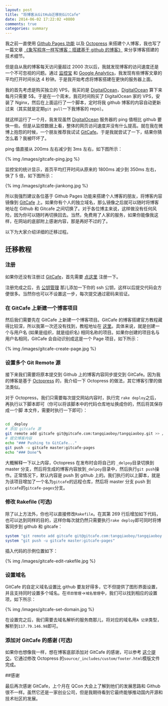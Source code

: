 ```yaml
---
layout: post
title: "将博客从GitHub迁移到GitCafe"
date: 2014-06-02 17:22:02 +0800
comments: true
categories: summary
---
```


我之前一直使用 [Github Pages 功能](https://pages.github.com/) 以及 [Octopress](http://octopress.org/) 来搭建个人博客，我也写了一篇文章 [《象写程序一样写博客：搭建基于 github 的博客》](http://blog.devtang.com/blog/2012/02/10/setup-blog-based-on-github/) 来分享博客搭建的技术细节。

但是自从我的博客每天访问量超过 2000 次以后，我就发现博客的访问速度还是一个不可忽视的问题。通过 [监控宝](http://www.jiankongbao.com/) 和 [Google Analytics](http://www.google.com/analytics/)，我发现有些博客文章的平均打开时间长达 4 秒钟。于是我开始考虑将博客搭建在更快的服务器上面。

我的首先考虑是购买独立的 VPS，我买的是 [DigitalOcean](https://www.digitalocean.com/?refcode=f54eef197afd)，[DigitalOcean](https://www.digitalocean.com/?refcode=f54eef197afd) 算下来每月只需要 5$。于是在一个周末，我花时间购买了 DigitalOcean 家的 VPS，安装了 Nginx，然后在上面运行了一个脚本，定时将我 github 博客的内容自动更新过来（其实就是定期`git pull`一下我博客的 repo）。

就这样运行了一个月，我发现虽然 [DigitalOcean](https://www.digitalocean.com/?refcode=f54eef197afd) 服务器的 ping 值相比 github 要快一些。但是从监控数据上看，整体的网页访问速度并没有什么提高。就在我在微博上抱怨的时候，一个朋友推荐我试试 [GitCafe](http://gitcafe.com/signup?invited_by=tangqiaoboy)。于是我就尝试了一下，结果你猜怎么着？我被吓坏了。

ping 值直接从 200ms 左右减少到 3ms 左右，如下图所示：

{% img /images/gitcafe-ping.jpg %}

监控宝的统计显示，首页平均打开时间从原来的 1800ms 减少到 350ms 左右，快了 5 倍，如下图所示：

{% img /images/gitcafe-jiankong.jpg %}

所以我强烈建议各位基于 Github Pages 功能来搭建个人博客的朋友，将博客内容镜像到 [GitCafe](http://gitcafe.com/signup?invited_by=tangqiaoboy) 上。如果你有个人的独立域名，那么镜像之后就可以随时将博客地址在 Github 和 Gitcafe 之间切换了。对于各位博主来说，这样做没有任何风险，因为你可以随时再切换回去。当然，免费用了人家的服务，如果你能像我这样，在网站的底部附上感谢内容，那是再好不过的了。

以下为大家介绍详细的迁移过程。

## 迁移教程

### 注册

如果你还没有注册过 [GitCafe](http://gitcafe.com/signup?invited_by=tangqiaoboy)，首先需要 [点这里](https://gitcafe.com/signup) 注册一下。

注册完成之后，去 [公钥管理](https://gitcafe.com/account/public_keys) 那儿添加一下你的 ssh 公钥，这样以后提交代码会方便很多。当然你也可以不设置这一步，每次提交通过密码来验证。

### 在 GitCafe 上新建一个博客项目

然后我们需要先在 GitCafe 上新建一个博客项目。GitCafe 的博客搭建官方教程藏得比较深，所以我第一次还没有找到，教程地址在 [这里](https://gitcafe.com/GitCafe/Help/wiki/Pages-%E7%9B%B8%E5%85%B3%E5%B8%AE%E5%8A%A9#wiki)。具体来说，就是创建一个与用户名 (如果是组织，就是组织名) 相同名称的项目。如果你创建的项目名与用户名相同，GitCafe 会自动识别成这是一个 Page 项目，如下所示：

{% img /images/gitcafe-create-page.jpg %}

### 设置多个 Git Remote 源

接下来我们需要将原本提交到 Github 上的博客内容同步提交到 GitCafe。因为我的博客是基于 [Octopress](http://octopress.org/) 的，我介绍一下 Octopress 的做法，其它博客引擎的做法类似。

对于 Octopress，我们只需要每次提交网站内容时，执行完 `rake deploy`之后，再执行以下脚本即可（你可以将该脚本中的代码仓库地址换成你的，然后将其保存成一个脚 本文件，需要时执行一下即可）：

``` bash

cd _deploy
# 添加 gitcafe 源
git remote add gitcafe git@gitcafe.com:tangqiaoboy/tangqiaoboy.git >> /dev/null 2>&1
# 提交博客内容
echo "### Pushing to GitCafe..."
git push -u gitcafe master:gitcafe-pages
echo "### Done"%

```

大概解释一下以上内容，Octopress 在发布时会将自己的 `_delpoy`目录切换到 master 分支，然后将生成的博客内容放到`_delpoy`目录中，然后执行`git push`操作。正常情况下，默认内容是 push 到 github 上的。我们执行的以上脚本，就是为该项目增加了一个名为`gitcafe`的远程仓库，然后将 master 分支 push 到`gitcafe`的`gitcafe-pages`分支。

### 修改 Rakefile (可选)

除了以上方法外，你也可以直接修改`Rakefile`。在其第 269 行后增加如下代码，也可以达到同样的目的，这样你每次就仍然只需要执行`rake deploy`即可同时将博客同步到 github 和 gitcafe：

``` ruby
system "git remote add gitcafe git@gitcafe.com:tangqiaoboy/tangqiaoboy.git >> /dev/null 2>&1"
system "git push -u gitcafe master:gitcafe-pages"
```

插入代码的示例位置如下：

{% img /images/gitcafe-edit-rakefile.jpg %}


### 设置域名

GitCafe 的自定义域名设置比 github 要友好得多，它不但提供了图形界面设置，并且支持同时设置多个域名。在`项目管理`->`域名管理`中，我们可以找到相应的设置项，如下所示：

{% img /images/gitcafe-set-domain.jpg %}

在设置完之后，我们需要去域名解析的服务商那儿，将对应的域名用`A 记录`类型，解析到`117.79.146.98`即可。

### 添加对 GitCafe 的感谢 (可选)

如果你也想像我一样，想在博客底部添加对 GitCafe 的感谢，可以参考 [这个提交](https://github.com/tangqiaoboy/tangqiaoboy.github.com/commit/a8ff6914d6fca786baf5702de3da01d408bd7b43)。它通过修改 Octopress 的`source/_includes/custom/footer.html`模版文件完成。

##感谢

最后再次感谢 GitCafe，上个月在 QCon 大会上了解到他们的发展思路和 Github 很不一样。虽然它还是一家创业公司，但是我期待看到它最终能够推动国内开源和技术社区的发展。

